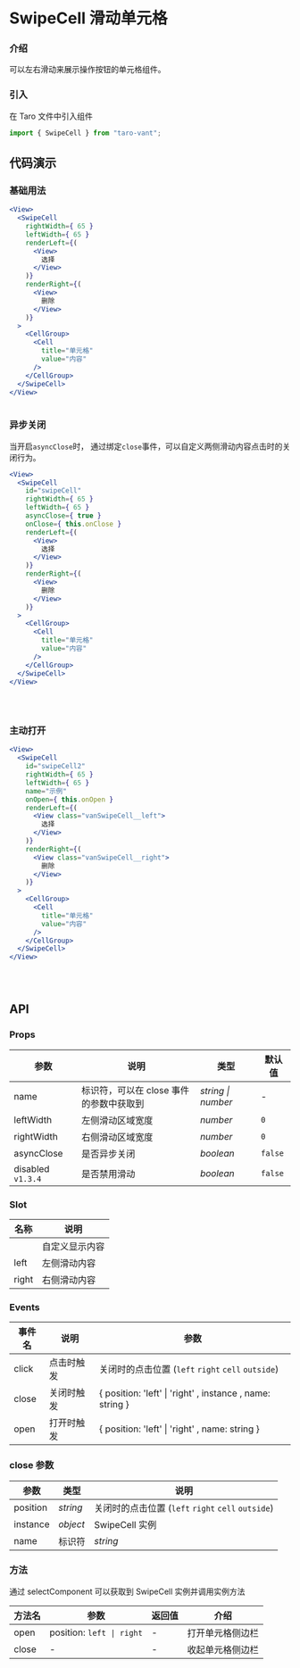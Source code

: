 # SwipeCell 滑动单元格

### 介绍

可以左右滑动来展示操作按钮的单元格组件。

### 引入

在 Taro 文件中引入组件

```js
import { SwipeCell } from "taro-vant"; 
```

## 代码演示

### 基础用法

```jsx
<View>
  <SwipeCell
    rightWidth={ 65 }
    leftWidth={ 65 }
    renderLeft={(
      <View>
        选择
      </View>
    )}
    renderRight={(
      <View>
        删除
      </View>
    )}
  >
    <CellGroup>
      <Cell
        title="单元格"
        value="内容"
      />
    </CellGroup>
  </SwipeCell>
</View>
 
```

### 异步关闭

当开启`asyncClose`时， 通过绑定`close`事件，可以自定义两侧滑动内容点击时的关闭行为。

```jsx
<View>
  <SwipeCell
    id="swipeCell"
    rightWidth={ 65 }
    leftWidth={ 65 }
    asyncClose={ true }
    onClose={ this.onClose }
    renderLeft={(
      <View>
        选择
      </View>
    )}
    renderRight={(
      <View>
        删除
      </View>
    )}
  >
    <CellGroup>
      <Cell
        title="单元格"
        value="内容"
      />
    </CellGroup>
  </SwipeCell>
</View>
 
```

```js
 
```

### 主动打开

```jsx
<View>
  <SwipeCell
    id="swipeCell2"
    rightWidth={ 65 }
    leftWidth={ 65 }
    name="示例"
    onOpen={ this.onOpen }
    renderLeft={(
      <View class="vanSwipeCell__left">
        选择
      </View>
    )}
    renderRight={(
      <View class="vanSwipeCell__right">
        删除
      </View>
    )}
  >
    <CellGroup>
      <Cell
        title="单元格"
        value="内容"
      />
    </CellGroup>
  </SwipeCell>
</View>
 
```

```js
 
```

## API

### Props

|  参数  | 说明 | 类型 | 默认值 |
| --- | --- | --- | --- |
|  name  | 标识符，可以在 close 事件的参数中获取到 | _string \| number_ | - |
|  leftWidth  | 左侧滑动区域宽度 | _number_ | `0` |
|  rightWidth  | 右侧滑动区域宽度 | _number_ | `0` |
|  asyncClose  | 是否异步关闭 | _boolean_ | `false` |
|  disabled `v1.3.4`  | 是否禁用滑动 | _boolean_ | `false` |

### Slot

|  名称   | 说明           |
| ----- | -------------- |
|        | 自定义显示内容 |
|  left   | 左侧滑动内容   |
|  right  | 右侧滑动内容   |

### Events

|  事件名  | 说明 | 参数 |
| --- | --- | --- |
|  click  | 点击时触发 | 关闭时的点击位置 (`left` `right` `cell` `outside`) |
|  close  | 关闭时触发 | { position: 'left' \| 'right' , instance , name: string } |
|  open  | 打开时触发 | { position: 'left' \| 'right' , name: string } |

### close 参数

|  参数      | 类型     | 说明                                               |
| -------- | -------- | -------------------------------------------------- |
|  position  | _string_ | 关闭时的点击位置 (`left` `right` `cell` `outside`) |
|  instance  | _object_ | SwipeCell 实例                                     |
|  name      | 标识符   | _string_                                           |

### 方法

通过 selectComponent 可以获取到 SwipeCell 实例并调用实例方法

|  方法名  | 参数                      | 返回值 | 介绍             |
| ------ | ------------------------- | ------ | ---------------- |
|  open    | position: `left \| right` | -      | 打开单元格侧边栏 |
|  close   | -                         | -      | 收起单元格侧边栏 |
